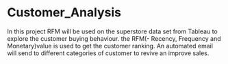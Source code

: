 # Customer_Analysis
In this project RFM will be used on the superstore data set from Tableau to explore the customer buying behaviour. the RFM(- Recency, Frequency and Monetary)value is used to get the customer ranking. An automated email will send to different categories of customer to revive an improve sales. 
